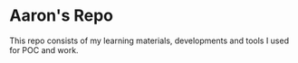 # Aaron's Repo

This repo consists of my learning materials, developments and tools I used for POC and work.